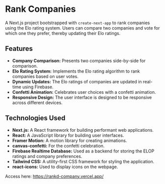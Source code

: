 # Rank Companies

A Next.js project bootstrapped with `create-next-app` to rank companies using the Elo rating system. Users can compare two companies and vote for which one they prefer, thereby updating their Elo ratings.

## Features

*   **Company Comparison:** Presents two companies side-by-side for comparison.
*   **Elo Rating System:** Implements the Elo rating algorithm to rank companies based on user votes.
*   **Dynamic Updates:** The Elo ratings of companies are updated in real-time using Firebase.
*   **Confetti Animation:** Celebrates user choices with a confetti animation.
*   **Responsive Design:** The user interface is designed to be responsive across different devices.

## Technologies Used

*   **Next.js:** A React framework for building performant web applications.
*   **React:** A JavaScript library for building user interfaces.
*   **Framer Motion:** A motion library for creating animations.
*   **canvas-confetti:** For the confetti celebration.
*   **Firebase Realtime Database:** Used as a backend for storing the ELOP ratings and company preferences.
*   **Tailwind CSS:** A utility-first CSS framework for styling the application.
*   **react-icons:** Used to display icons on the webpage.

Access here: https://rankd-company.vercel.app/
